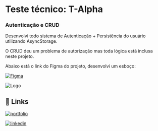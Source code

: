 
# Teste técnico: T-Alpha

### Autenticação e CRUD

Desenvolvi todo sistema de Autenticação + Persistência do usuário utilizando AsyncStorage.

O CRUD deu um problema de autorização mas toda lógica está inclusa neste projeto.

Abaixo está o link do Figma do projeto, desenvolvi um esboço:


[![Figma](https://img.shields.io/badge/Figma-000?style=for-the-badge&logo=Figma&logoColor=white)](https://www.figma.com/design/7sLj6N4NhsHs3LCcNmDJ1y/Untitled?node-id=0-1&t=e34TMREht74V9tMM-1)

![Logo](https://i.ibb.co/QCp3ZT6/Captura-de-tela-de-2024-08-08-20-01-07.png)

## 🔗 Links
[![portfolio](https://img.shields.io/badge/my_portfolio-000?style=for-the-badge&logo=ko-fi&logoColor=white)](http://silmiranda.vercel.app/)

[![linkedin](https://img.shields.io/badge/linkedin-0A66C2?style=for-the-badge&logo=linkedin&logoColor=white)](https://www.linkedin.com/in/silpharny/)


